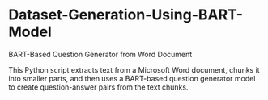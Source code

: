 # Dataset-Generation-Using-BART-Model



BART-Based Question Generator from Word Document

This Python script extracts text from a Microsoft Word document, chunks it into smaller parts, and then uses a BART-based question generator model to create question-answer pairs from the text chunks.
